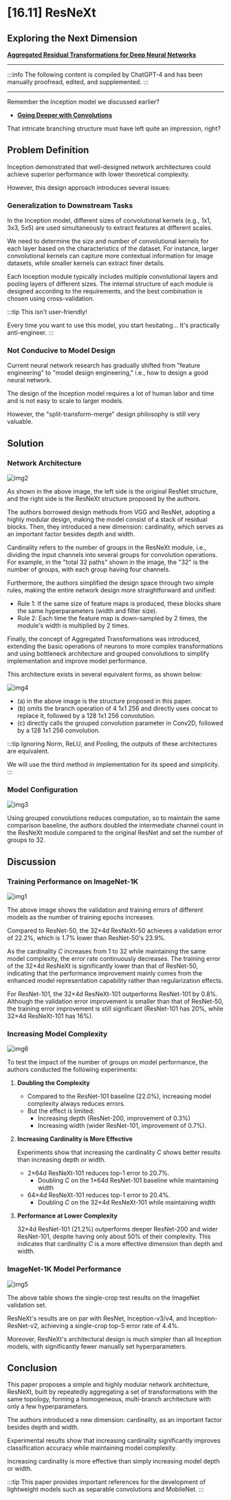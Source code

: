 # [16.11] ResNeXt

## Exploring the Next Dimension

[**Aggregated Residual Transformations for Deep Neural Networks**](https://arxiv.org/abs/1611.05431)

---

:::info
The following content is compiled by ChatGPT-4 and has been manually proofread, edited, and supplemented.
:::

---

Remember the Inception model we discussed earlier?

- [**Going Deeper with Convolutions**](https://arxiv.org/abs/1409.4842)

That intricate branching structure must have left quite an impression, right?

## Problem Definition

Inception demonstrated that well-designed network architectures could achieve superior performance with lower theoretical complexity.

However, this design approach introduces several issues:

### Generalization to Downstream Tasks

In the Inception model, different sizes of convolutional kernels (e.g., 1x1, 3x3, 5x5) are used simultaneously to extract features at different scales.

We need to determine the size and number of convolutional kernels for each layer based on the characteristics of the dataset. For instance, larger convolutional kernels can capture more contextual information for image datasets, while smaller kernels can extract finer details.

Each Inception module typically includes multiple convolutional layers and pooling layers of different sizes. The internal structure of each module is designed according to the requirements, and the best combination is chosen using cross-validation.

:::tip
This isn't user-friendly!

Every time you want to use this model, you start hesitating... It's practically anti-engineer.
:::

### Not Conducive to Model Design

Current neural network research has gradually shifted from "feature engineering" to "model design engineering," i.e., how to design a good neural network.

The design of the Inception model requires a lot of human labor and time and is not easy to scale to larger models.

However, the "split-transform-merge" design philosophy is still very valuable.

## Solution

### Network Architecture

![img2](./img/img2.jpg)

As shown in the above image, the left side is the original ResNet structure, and the right side is the ResNeXt structure proposed by the authors.

The authors borrowed design methods from VGG and ResNet, adopting a highly modular design, making the model consist of a stack of residual blocks. Then, they introduced a new dimension: cardinality, which serves as an important factor besides depth and width.

Cardinality refers to the number of groups in the ResNeXt module, i.e., dividing the input channels into several groups for convolution operations. For example, in the "total 32 paths" shown in the image, the "32" is the number of groups, with each group having four channels.

Furthermore, the authors simplified the design space through two simple rules, making the entire network design more straightforward and unified:

- Rule 1: If the same size of feature maps is produced, these blocks share the same hyperparameters (width and filter size).
- Rule 2: Each time the feature map is down-sampled by 2 times, the module's width is multiplied by 2 times.

Finally, the concept of Aggregated Transformations was introduced, extending the basic operations of neurons to more complex transformations and using bottleneck architecture and grouped convolutions to simplify implementation and improve model performance.

This architecture exists in several equivalent forms, as shown below:

![img4](./img/img4.jpg)

- (a) in the above image is the structure proposed in this paper.
- (b) omits the branch operation of 4 1x1 256 and directly uses concat to replace it, followed by a 128 1x1 256 convolution.
- (c) directly calls the grouped convolution parameter in Conv2D, followed by a 128 1x1 256 convolution.

:::tip
Ignoring Norm, ReLU, and Pooling, the outputs of these architectures are equivalent.

We will use the third method in implementation for its speed and simplicity.
:::

### Model Configuration

![img3](./img/img3.jpg)

Using grouped convolutions reduces computation, so to maintain the same comparison baseline, the authors doubled the intermediate channel count in the ResNeXt module compared to the original ResNet and set the number of groups to 32.

## Discussion

### Training Performance on ImageNet-1K

![img1](./img/img1.jpg)

The above image shows the validation and training errors of different models as the number of training epochs increases.

Compared to ResNet-50, the 32×4d ResNeXt-50 achieves a validation error of 22.2%, which is 1.7% lower than ResNet-50's 23.9%.

As the cardinality $C$ increases from 1 to 32 while maintaining the same model complexity, the error rate continuously decreases. The training error of the 32×4d ResNeXt is significantly lower than that of ResNet-50, indicating that the performance improvement mainly comes from the enhanced model representation capability rather than regularization effects.

For ResNet-101, the 32×4d ResNeXt-101 outperforms ResNet-101 by 0.8%. Although the validation error improvement is smaller than that of ResNet-50, the training error improvement is still significant (ResNet-101 has 20%, while 32×4d ResNeXt-101 has 16%).

### Increasing Model Complexity

![img6](./img/img6.jpg)

To test the impact of the number of groups on model performance, the authors conducted the following experiments:

1. **Doubling the Complexity**

   - Compared to the ResNet-101 baseline (22.0%), increasing model complexity always reduces errors.
   - But the effect is limited:
     - Increasing depth (ResNet-200, improvement of 0.3%)
     - Increasing width (wider ResNet-101, improvement of 0.7%).

2. **Increasing Cardinality is More Effective**

   Experiments show that increasing the cardinality $C$ shows better results than increasing depth or width.

   - 2×64d ResNeXt-101 reduces top-1 error to 20.7%.
     - Doubling $C$ on the 1×64d ResNet-101 baseline while maintaining width
   - 64×4d ResNeXt-101 reduces top-1 error to 20.4%.
     - Doubling $C$ on the 32×4d ResNeXt-101 while maintaining width

3. **Performance at Lower Complexity**

   32×4d ResNet-101 (21.2%) outperforms deeper ResNet-200 and wider ResNet-101, despite having only about 50% of their complexity. This indicates that cardinality $C$ is a more effective dimension than depth and width.

### ImageNet-1K Model Performance

![img5](./img/img5.jpg)

The above table shows the single-crop test results on the ImageNet validation set.

ResNeXt's results are on par with ResNet, Inception-v3/v4, and Inception-ResNet-v2, achieving a single-crop top-5 error rate of 4.4%.

Moreover, ResNeXt's architectural design is much simpler than all Inception models, with significantly fewer manually set hyperparameters.

## Conclusion

This paper proposes a simple and highly modular network architecture, ResNeXt, built by repeatedly aggregating a set of transformations with the same topology, forming a homogeneous, multi-branch architecture with only a few hyperparameters.

The authors introduced a new dimension: cardinality, as an important factor besides depth and width.

Experimental results show that increasing cardinality significantly improves classification accuracy while maintaining model complexity.

Increasing cardinality is more effective than simply increasing model depth or width.

:::tip
This paper provides important references for the development of lightweight models such as separable convolutions and MobileNet.
:::
